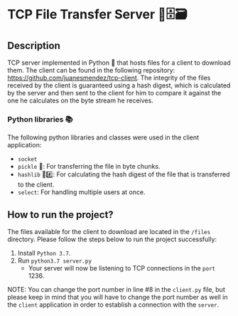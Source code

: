 # TCP File Transfer Server 📂🗄🗃

## Description

TCP server implemented in Python 🐍 that hosts files for a client to download them. The client can be found in the following repository: https://github.com/juanesmendez/tcp-client. The integrity of the files received by the client is guaranteed using a hash digest, which is calculated by the server and then sent to the client for him to compare it against the one he calculates on the byte stream he receives.

### Python libraries 📚
The following python libraries and classes were used in the client application:

- `socket`
- `pickle` 🥒: For transferring the file in byte chunks.
- `hashlib` 🔑#️⃣: For calculating the hash digest of the file that is transferred to the client.
- `select`: For handling multiple users at once.

## How to run the project?

The files available for the client to download are located in the `/files` directory. Please follow the steps below to run the project successfully:

1. Install `Python 3.7`.
2. Run `python3.7 server.py`
    - Your server will now be listening to TCP connections in the `port` 1236.
    
NOTE: You can change the port number in line #8 in the `client.py` file, but please keep in mind that you will have to change the port number as well in the `client` application in order to establish a connection with the `server`.
